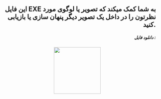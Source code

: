 <h2 align="right">این فایل EXE به شما کمک میکند که تصویر یا لوگوی مورد نظرتون را در داخل یک تصویر دیگر پنهان سازی یا بازیابی کنید.</h2>

<h5 align="right">دانلود فایل :</h5>
<div align="center"><a href="https://github.com/amir-v-z/LogoHide/blob/main/LogoHide.exe"><img src="https://media.giphy.com/media/n1z5Lo9ikIh1cYvmGJ/giphy.gif?cid=790b761149dglbzomk4o6s65wiid8txvusyiptcootpjlah8&ep=v1_stickers_search&rid=giphy.gif&ct=s" width=150></a></div>